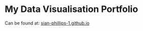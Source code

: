# My Data Visualisation Portfolio

Can be found at: [sian-phillips-1.github.io](sian-phillips-1.github.io)
